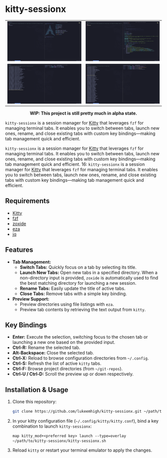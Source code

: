 # kitty-sessionx

<table>
  <tr>
    <td><img src="assets/images/screenshot-2025173949409414-014814.png" alt="Screenshot 1" width="400"/></td>
    <td><img src="assets/images/screenshot-2025173949358414-013944.png" alt="Screenshot 2" width="400"/></td>
  </tr>
  <tr>
    <td><img src="assets/images/screenshot-2025173949406914-014749.png" alt="Screenshot 3" width="400"/></td>
    <td><img src="assets/images/screenshot-2025173949405014-014730.png" alt="Screenshot 4" width="400"/></td>
  </tr>
</table>

<p align="center"><strong>WIP: This project is still pretty much in alpha state.</strong></p>

`kitty-sessionx` is a session manager for [Kitty](https://sw.kovidgoyal.net/kitty/) that leverages `fzf` for managing terminal tabs. It enables you to switch between tabs, launch new ones, rename, and close existing tabs with custom key bindings—making tab management quick and efficient.

`kitty-sessionx` is a session manager for [Kitty](https://sw.kovidgoyal.net/kitty/) that leverages `fzf` for managing terminal tabs. It enables you to switch between tabs, launch new ones, rename, and close existing tabs with custom key bindings—making tab management quick and efficient.
16: `kitty-sessionx` is a session manager for [Kitty](https://sw.kovidgoyal.net/kitty/) that leverages `fzf` for managing terminal tabs. It enables you to switch between tabs, launch new ones, rename, and close existing tabs with custom key bindings—making tab management quick and efficient.

## Requirements

- [Kitty](https://sw.kovidgoyal.net/kitty/)
- [fzf](https://github.com/junegunn/fzf)
- [zoxide](https://github.com/ajeetdsouza/zoxide)
- [eza](https://github.com/eza-community/eza)
- [jq](https://github.com/stedolan/jq)

## Features

- **Tab Management:**
  - **Switch Tabs:** Quickly focus on a tab by selecting its title.
  - **Launch New Tabs:** Open new tabs in a specified directory. When a non-directory input is provided, `zoxide` is automatically used to find the best matching directory for launching a new session.
  - **Rename Tabs:** Easily update the title of active tabs.
  - **Close Tabs:** Remove tabs with a simple key binding.
- **Preview Support:**
  - Preview directories using file listings with `eza`.
  - Preview tab contents by retrieving the text output from `kitty`.

## Key Bindings

- **Enter:** Execute the selection, switching focus to the chosen tab or launching a new one based on the provided input.
- **Ctrl-R:** Rename the selected tab.
- **Alt-Backspace:** Close the selected tab.
- **Ctrl-X:** Reload to browse configuration directories from `~/.config`.
- **Ctrl-S:** Refresh the list of active `kitty` tabs.
- **Ctrl-F:** Browse project directories (from `~/git-repos`).
- **Ctrl-U / Ctrl-D:** Scroll the preview up or down respectively.

## Installation & Usage

1. Clone this repository:

   ```sh
   git clone https://github.com/lukeemhigh/kitty-sessionx.git ~/path/to/kitty-sessionx
   ```

2. In your kitty configuration file (`~/.config/kitty/kitty.conf`), bind a key combination to launch `kitty-sessionx`:

   ```
   map kitty_mod+<preferred key> launch --type=overlay ~/path/to/kitty-sessionx/kitty-sessionx.sh
   ```

3. Reload `kitty` or restart your terminal emulator to apply the changes.
